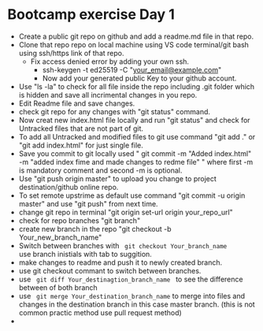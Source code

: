 # Bootcamp exercise Day 1
* Create a public git repo on github and add a readme.md file in that repo.
* Clone that repo repo on local machine using VS code terminal/git bash using ssh/https link of that repo.
     * Fix access denied error by adding your own ssh.
        * ssh-keygen -t ed25519 -C "your_email@example.com"
        * Now add your generated public Key to your github account.
* Use "ls -la" to check for all file inside the repo including .git folder which is hidden and save all incrimental changes in you repo.       
* Edit Readme file and save changes.
* check git repo for any changes with "git status" command.  
* Now creat new index.html file locally and run "git status" and check for Untracked files that are not part of git.
* To add all Untracked and modified files to git use command "git add ." or "git add index.html" for just single file.
* Save you commit to git locally used " git commit -m "Added index.html" -m "added index fime and made changes to redme file" " where first -m is mandatory comment and second -m is optional.
* Use "git push origin master" to upload you change to project destination/github online repo.
* To set remote upstrime as default use command "git commit -u origin master" and use "git push" from next time.
* change git repo in terminal "git origin set-url origin your_repo_url"
* check for repo branches "git branch"
* create new branch in the repo "git checkout -b Your_new_branch_name"
* Switch between branches with <code> git checkout Your_branch_name </code> use branch inistials with tab to suggition.
* make changes to readme and push it to newly created branch.
* use git checkout commant to switch between branches.
* use <code> git diff Your_destinagtion_branch_name </code> to see the difference between of both branch
* use <code> git merge Your_destination_branch_name</code> to merge into files and changes in the destination branch in this case master branch. (this is not common practic method use pull request method)
* 

